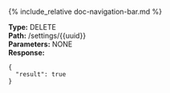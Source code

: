 {% include_relative doc-navigation-bar.md %}

**Type:** DELETE<br>
**Path:** /settings/{{uuid}}<br>
**Parameters:** NONE<br>
**Response:**<br>
```shell
{
  "result": true
}
```